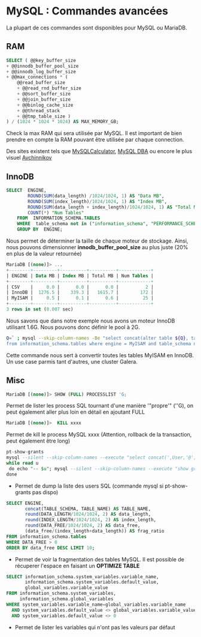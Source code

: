 # MySQL : Commandes avancées

La plupart de ces commandes sont disponibles pour MySQL ou MariaDB.

## RAM

```sql
SELECT ( @@key_buffer_size
+ @@innodb_buffer_pool_size
+ @@innodb_log_buffer_size
+ @@max_connections * (
    @@read_buffer_size
    + @@read_rnd_buffer_size
    + @@sort_buffer_size
    + @@join_buffer_size
    + @@binlog_cache_size
    + @@thread_stack
    + @@tmp_table_size )
) / (1024 * 1024 * 1024) AS MAX_MEMORY_GB;
```

Check la max RAM qui sera utilisée par MySQL. Il est important de bien prendre en compte la RAM pouvant être utilisée par chaque connection.

Des sites existent tels que [MySQLCalculator](https://www.mysqlcalculator.com/), [MySQL DBA](https://www.abhinavbit.com/p/mysql-memory-calculator.html) ou encore le plus visuel [Avchinnikov](https://avchinnikov.com/utils/mysqlcalc)

## InnoDB

```sql
SELECT  ENGINE,
        ROUND(SUM(data_length) /1024/1024, 1) AS "Data MB",
        ROUND(SUM(index_length)/1024/1024, 1) AS "Index MB",
        ROUND(SUM(data_length + index_length)/1024/1024, 1) AS "Total MB",
        COUNT(*) "Num Tables"
    FROM  INFORMATION_SCHEMA.TABLES
    WHERE  table_schema not in ("information_schema", "PERFORMANCE_SCHEMA", "SYS_SCHEMA", "ndbinfo")
    GROUP BY  ENGINE;
```

Nous permet de déterminer la taille de chaque moteur de stockage. Ainsi,
nous pouvons dimensionner **innodb_buffer_pool_size** au plus juste (20%
en plus de la valeur retournée)

```sql
MariaDB [(none)]> ...
+--------+---------+----------+----------+------------+
| ENGINE | Data MB | Index MB | Total MB | Num Tables |
+--------+---------+----------+----------+------------+
| CSV    |     0.0 |      0.0 |      0.0 |          2 |
| InnoDB |  1276.5 |    339.3 |   1615.7 |        172 |
| MyISAM |     0.5 |      0.1 |      0.6 |         25 |
+--------+---------+----------+----------+------------+
3 rows in set (0.007 sec)
```

Nous savons que dans notre exemple nous avons un moteur InnoDB utilisant
1.6G. Nous pouvons donc définir le pool à 2G.

```bash
Q=` ; mysql --skip-column-names -Be "select concat(alter table ${Q}, table_schema,${Q}.${Q}, table_name, ${Q} engine=innodb;)
from information_schema.tables where engine = MyISAM and table_schema not in (mysql)" | mysql
```

Cette commande nous sert à convertir toutes les tables MyISAM en InnoDB.
Un use case parmis tant d'autres, une cluster Galera.

## Misc

```sql
MariaDB [(none)]> SHOW (FULL) PROCESSLIST 'G;
```

Permet de lister les process SQL tournant d'une manière '"propre'"
(''G), on peut également aller plus loin en détail en ajoutant FULL

```sql
MariaDB [(none)]>  KILL xxxx
```

Permet de kill le process MySQL xxxx (Attention, rollback de la
transaction, peut également être long)

```sql
pt-show-grants
mysql --silent --skip-column-names --execute "select concat(',User,'@',Host,') as User from mysql.user" | sort | '
while read u
 do echo "-- $u"; mysql --silent --skip-column-names --execute "show grants for $u" | sed s/$/;/
done
```

* Permet de dump la liste des users SQL (commande mysql si
    pt-show-grants pas dispo)

```sql
SELECT ENGINE,
       concat(TABLE_SCHEMA, TABLE_NAME) AS TABLE_NAME,
       round(DATA_LENGTH/1024/1024, 2) AS data_length,
       round(INDEX_LENGTH/1024/1024, 2) AS index_length,
       round(DATA_FREE/1024/1024, 2) AS data_free,
       (data_free/(index_length+data_length)) AS frag_ratio
FROM information_schema.tables
WHERE DATA_FREE > 0
ORDER BY data_free DESC LIMIT 10;
```

* Permet de voir la fragmentation des tables MySQL. Il est possible de
    récuperer l'espace en faisant un **OPTIMIZE TABLE**

```sql
SELECT information_schema.system_variables.variable_name,
       information_schema.system_variables.default_value,
       global_variables.variable_value
FROM information_schema.system_variables,
     information_schema.global_variables
WHERE system_variables.variable_name=global_variables.variable_name
  AND system_variables.default_value <> global_variables.variable_value
  AND system_variables.default_value <> 0
```

* Permet de lister les variables qui n'ont pas les valeurs par défaut
